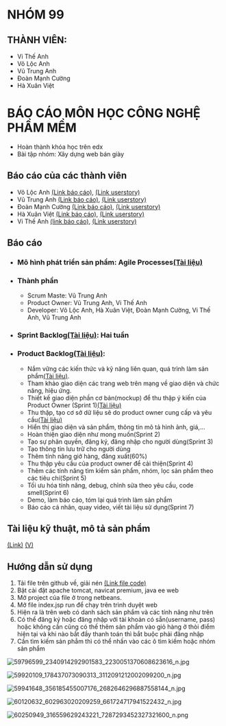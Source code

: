 # NHÓM 99 

## THÀNH VIÊN:
* Vi Thế Anh
* Võ Lộc Anh
* Vũ Trung Anh
* Đoàn Mạnh Cường
* Hà Xuân Việt


# BÁO CÁO MÔN HỌC CÔNG NGHỆ PHẦM MỀM

 - Hoàn thành khóa học trên edx 
 - Bài tập nhóm: Xây dựng web bán giày
## Báo cáo của các thành viên

 	
  
  * Võ Lộc Anh [(Link báo cáo)](https://github.com/trunganhvu/INT2208-8-2019/blob/master/VoLocAnh/baocao.md), [(Link userstory)](https://github.com/truonganhhoang/INT2208-8-2019/issues/166)
  * Vũ Trung Anh [(Link báo cáo)](https://github.com/trunganhvu/INT2208-8-2019/blob/master/VuTrungAnh/baocao.md), [(Link userstory)](https://github.com/truonganhhoang/INT2208-8-2019/issues/133)
  * Đoàn Mạnh Cường [(Link báo cáo)](https://github.com/trunganhvu/INT2208-8-2019/blob/master/DoanManhCuong/baocao.md), [(Link userstory)](https://github.com/truonganhhoang/INT2208-8-2019/issues/148)
  * Hà Xuân Việt [(Link báo cáo)](https://github.com/trunganhvu/INT2208-8-2019/blob/master/HaxuanViet/baocao.md), [(Link userstory)](https://github.com/truonganhhoang/INT2208-8-2019/issues/153)
  * Vi Thế Anh [(link báo cáo)](https://github.com/trunganhvu/INT2208-8-2019/blob/master/ViTheAnh/Baocao.md), [(Link userstory)](https://github.com/truonganhhoang/INT2208-8-2019/issues/162)
		
## Báo cáo
* ### Mô hình phát triển sản phẩm: Agile Processes[(Tài liệu)](https://docs.google.com/document/d/1a4i_31R8WBUAnF91syr1FwBpKoAiTY6rEJt1xWjb74M/edit#heading=h.wgcflgn6nhvc)
* ### Thành phần
  * Scrum Maste: Vũ Trung Anh
  * Product Owner: Vũ Trung Anh, Vi Thế Anh
  * Developer: Võ Lộc Anh, Hà Xuân Việt, Đoàn Mạnh Cường, Vi Thế Anh, Vũ Trung Anh
* ### Sprint Backlog[(Tài liệu)](https://docs.google.com/document/d/1a4i_31R8WBUAnF91syr1FwBpKoAiTY6rEJt1xWjb74M/edit#heading=h.wgcflgn6nhvc): Hai tuần
* ### Product Backlog[(Tài liệu)](https://docs.google.com/document/d/1a4i_31R8WBUAnF91syr1FwBpKoAiTY6rEJt1xWjb74M/edit#heading=h.wgcflgn6nhvc):
  * Nắm vững các kiến thức và kỹ năng liên quan, quá trình làm sản phẩm[(Tài liệu)](https://docs.google.com/document/d/1a4i_31R8WBUAnF91syr1FwBpKoAiTY6rEJt1xWjb74M/edit#heading=h.ud9gvxp06ev7).
  * Tham khảo giao diện các trang web trên mạng về giao diện và chức năng, hiệu ứng.
  * Thiết kế giao diện phần cơ bản(mockup) để thu thập ý kiến của Product Owner (Sprint 1)[(Tài liệu)](https://docs.google.com/document/d/1a4i_31R8WBUAnF91syr1FwBpKoAiTY6rEJt1xWjb74M/edit#heading=h.pxfsgxtlm12o)
  * Thu thập, tạo cơ sở dữ liệu sẽ do product owner cung cấp và yêu cầu[(Tài liệu)](https://docs.google.com/document/d/1a4i_31R8WBUAnF91syr1FwBpKoAiTY6rEJt1xWjb74M/edit#heading=h.pxfsgxtlm12o)
  * Hiển thị giao diện và sản phẩm, thông tin mô tả hình ảnh, giá,...
  * Hoàn thiện giao diện như mong muốn(Sprint 2)
  * Tạo sự phân quyền, đăng ký, đăng nhập cho người dùng(Sprint 3)
  * Tạo thông tin lưu trữ cho người dùng
  * Thêm tính năng giở hàng, đăng xuất(60%)
  * Thu thập yêu cầu của product owner để cải thiện(Sprint 4)
  * Thêm các tính năng tìm kiếm sản phẩm, nhóm, lọc sản phẩm theo các tiêu chí(Sprint 5)
  * Tối ưu hóa tính năng, debug, chỉnh sửa theo yêu cầu, code smell(Sprint 6)
  * Demo, làm báo cáo, tóm lại quá trình làm sản phẩm
  * Báo cáo cá nhân, quay video, viết tài liệu sử dụng(Sprint 7)

## Tài liệu kỹ thuật, mô tả sản phẩm 
[(Link)](https://docs.google.com/document/d/1pCmfYv3wzcFY1H88atBAvIN3TzFGis404idlELk8Is8/edit#)
[(V)](https://drive.google.com/file/d/0B3uu_7ll9cpdNmhuVnh6eHllSGNtbnNrZ3RlQ2ViRGxkdllN/view?usp=sharing)

## Hướng dẫn sử dụng
1. Tải file trên github về, giải nén [(Link file code)](https://github.com/trunganhvu/projectWeb)
2. Bật cài đặt apache tomcat, navicat premium, java ee web
3. Mở project của file ở trong netbeans.
4. Mở file index.jsp run để chạy trên trình duyệt web
5. Hiện ra là trên web có danh sách sản phẩm và các tính năng như trên
6. Có thể đăng ký hoặc đăng nhập với tài khoản có sẵn(username, pass) hoặc không cần cũng có thế thêm sản phẩm vào giỏ hàng ở thòi điểm hiện tại và khi nào bắt đầy thanh toán thì bắt buộc phải đăng nhập
7. Cần tìm kiếm sản phẳm thì có thể nhấn vào các ô tìm kiếm hoặc nhóm sản phẩm

![59796599_2340914292901583_2230051370608623616_n.jpg](https://www.upsieutoc.com/images/2019/05/12/59796599_2340914292901583_2230051370608623616_n.jpg)

![59920109_178437073090313_3112091212002099200_n.jpg](https://www.upsieutoc.com/images/2019/05/12/59920109_178437073090313_3112091212002099200_n.jpg)

![59941648_356185455007176_2682646296887558144_n.jpg](https://www.upsieutoc.com/images/2019/05/12/59941648_356185455007176_2682646296887558144_n.jpg)

![60120632_602963020209259_661724717941522432_n.jpg](https://www.upsieutoc.com/images/2019/05/12/60120632_602963020209259_661724717941522432_n.jpg)

![60250949_316559629243221_7287293452327321600_n.png](https://www.upsieutoc.com/images/2019/05/12/60250949_316559629243221_7287293452327321600_n.png)
 
			 
